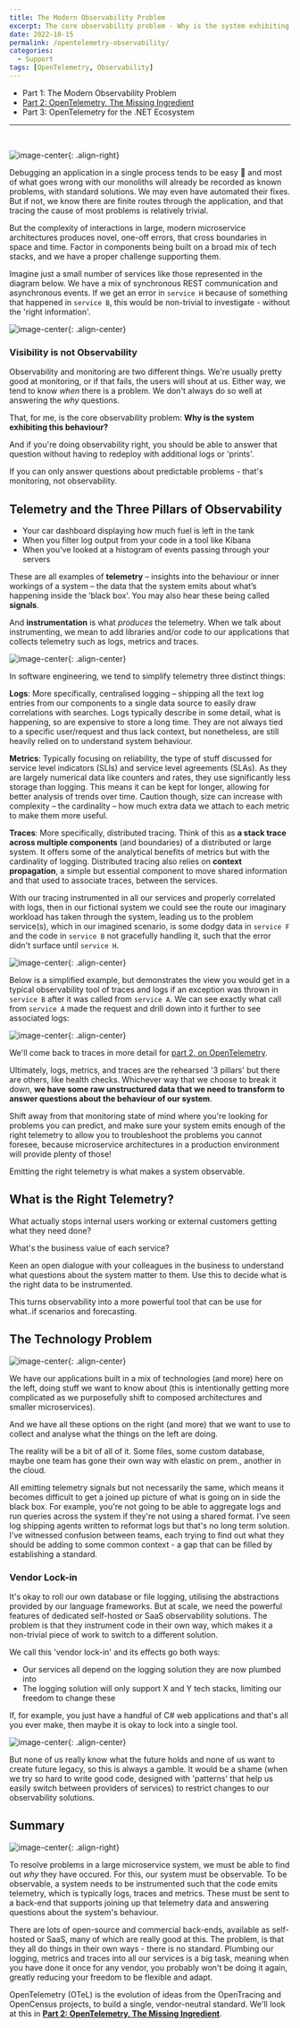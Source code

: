 ```yaml
---
title: The Modern Observability Problem
excerpt: The core observability problem - Why is the system exhibiting this behaviour?
date: 2022-10-15
permalink: /opentelemetry-observability/
categories:
  - Support
tags: [OpenTelemetry, Observability]
---
```


- Part 1: The Modern Observability Problem
- [Part 2: OpenTelemetry, The Missing Ingredient](/opentelemetry)
- Part 3: OpenTelemetry for the .NET Ecosystem

----------------------------
<br/>

![image-center](/assets/images/opentelemetry/stack3.png){: .align-right}

Debugging an application in a single process tends to be easy 💪 and most of what goes wrong with our monoliths will already be recorded as known problems, with standard solutions. We may even have automated their fixes. But if not, we know there are finite routes through the application, and that tracing the cause of most problems is relatively trivial.

But the complexity of interactions in large, modern microservice architectures produces novel, one-off errors, that cross boundaries in space and time. Factor in components being built on a broad mix of tech stacks, and we have a proper challenge supporting them.

Imagine just a small number of services like those represented in the diagram below. We have a mix of synchronous REST communication and asynchronous events. If we get an error in `service H` because of something that happened in `service B`, this would be non-trivial to investigate - without the 'right information'.

![image-center](/assets/images/opentelemetry/microservices.png){: .align-center}

### Visibility is not Observability

Observability and monitoring are two different things. We're usually pretty good at monitoring, or if that fails, the users will shout at us. Either way, we tend to know *when* there is a problem. We don't always do so well at answering the *why* questions.

That, for me, is the core observability problem: **Why is the system exhibiting this behaviour?**

And if you're doing observability right, you should be able to answer that question without having to redeploy with additional logs or 'prints'.

If you can only answer questions about predictable problems - that's monitoring, not observability.

## Telemetry and the Three Pillars of Observability

- Your car dashboard displaying how much fuel is left in the tank
- When you filter log output from your code in a tool like Kibana
- When you’ve looked at a histogram of events passing through your servers

These are all examples of **telemetry** – insights into the behaviour or inner workings of a system – the data that the system emits about what’s happening inside the ‘black box’. You may also hear these being called **signals**.

And **instrumentation** is what *produces* the telemetry. When we talk about instrumenting, we mean to add libraries and/or code to our applications that collects telemetry such as logs, metrics and traces.

![image-center](/assets/images/opentelemetry/signals2.png){: .align-center}

In software engineering, we tend to simplify telemetry  three distinct things:

**Logs**: More specifically, centralised logging – shipping all the text log entries from our components to a single data source to easily draw correlations with searches. Logs typically describe in some detail, what is happening, so are expensive to store a long time. They are not always tied to a specific user/request and thus lack context, but nonetheless, are still heavily relied on to understand system behaviour.

**Metrics**: Typically focusing on reliability, the type of stuff discussed for service level indicators (SLIs) and service level agreements (SLAs). As they are largely numerical data like counters and rates, they use significantly less storage than logging. This means it can be kept for longer, allowing for better analysis of trends over time. Caution though, size can increase with complexity – the cardinality – how much extra data we attach to each metric to make them more useful.

**Traces**: More specifically, distributed tracing. Think of this as **a stack trace across multiple components** (and boundaries) of a distributed or large system. It offers some of the analytical benefits of metrics but with the cardinality of logging. Distributed tracing also relies on **context propagation**, a simple but essential component to move shared information and that used to associate traces, between the services.

With our tracing instrumented in all our services and properly correlated with logs, then in our fictional system we could see the route our imaginary workload has taken through the system, leading us to the problem service(s), which in our imagined scenario, is some dodgy data in `service F` and the code in `service B` not gracefully handling it, such that the error didn't surface until `service H`.

![image-center](/assets/images/opentelemetry/microservices2.png){: .align-center}

Below is a simplified example, but demonstrates the view you would get in a typical observability tool of traces and logs if an exception was thrown in `service B` after it was called from `service A`. We can see exactly what call from `service A` made the request and drill down into it further to see associated logs:

![image-center](/assets/images/opentelemetry/ai-spans.png){: .align-center}

We'll come back to traces in more detail for [part 2, on OpenTelemetry](/opentelemetry).

Ultimately, logs, metrics, and traces are the rehearsed '3 pillars' but there are others, like health checks. Whichever way that we choose to break it down, **we have some raw unstructured data that we need to transform to answer questions about the behaviour of our system**.

Shift away from that monitoring state of mind where you're looking for problems you can predict, and make sure your system emits enough of the right telemetry to allow you to troubleshoot the problems you cannot foresee, because microservice architectures in a production environment will provide plenty of those!

Emitting the right telemetry is what makes a system observable.

## What is the Right Telemetry?

What actually stops internal users working or external customers getting what they need done?

What's the business value of each service?

Keen an open dialogue with your colleagues in the business to understand what questions about the system  matter to them. Use this to decide what is the right data to be instrumented.

This turns observability into a more powerful tool that can be use for what..if scenarios and forecasting.

## The Technology Problem

![image-center](/assets/images/opentelemetry/tech1.png){: .align-center}

We have our applications built in a mix of technologies (and more) here on the left, doing stuff we want to know about (this is intentionally getting more complicated as we purposefully shift to composed architectures and smaller microservices).

And we have all these options on the right (and more) that we want to use to collect and analyse what the things on the left are doing.

The reality will be a bit of all of it. Some files, some custom database, maybe one team has gone their own way with elastic on prem., another in the cloud.

All emitting telemetry signals but not necessarily the same, which means it becomes difficult to get a joined up picture of what is going on in side the black box. For example, you're not going to be able to aggregate logs and run queries across the system if they're not using a shared format. I've seen log shipping agents written to reformat logs but that's no long term solution. I've witnessed confusion between teams, each trying to find out what they should be adding to some common context - a gap that can be filled by establishing a standard.

### Vendor Lock-in

It's okay to roll our own database or file logging, utilising the abstractions provided by our language frameworks. But at scale, we need the powerful features of dedicated self-hosted or SaaS observability solutions. The problem is that they instrument code in their own way, which makes it a non-trivial piece of work to switch to a different solution.

We call this 'vendor lock-in' and its effects go both ways:

- Our services all depend on the logging solution they are now plumbed into
- The logging solution will only support X and Y tech stacks, limiting our freedom to change these

If, for example, you just have a handful of C# web applications and that's all you ever make, then maybe it is okay to lock into a single tool.

![image-center](/assets/images/opentelemetry/tech2.png){: .align-center}

But none of us really know what the future holds and none of us want to create future legacy, so this is always a gamble. It would be a shame (when we try so hard to write good code, designed with 'patterns' that help us easily switch between providers of services) to restrict changes to our observability solutions.

## Summary

![image-center](/assets/images/opentelemetry/observable.png){: .align-right}

To resolve problems in a large microservice system, we must be able to find out *why* they have occured. For this, our system must be observable. To be observable, a system needs to be instrumented such that the code emits telemetry, which is typically logs, traces and metrics. These must be sent to a back-end that supports joining up that telemetry data and answering questions about the system's behaviour.

There are lots of open-source and commercial back-ends, available as self-hosted or SaaS, many of which are really good at this. The problem, is that they all do things in their own ways - there is no standard. Plumbing our logging, metrics and traces into all our services is a big task, meaning when you have done it once for any vendor, you probably won't be doing it again, greatly reducing your freedom to be flexible and adapt.

OpenTelemetry (OTeL) is the evolution of ideas from the OpenTracing and OpenCensus projects, to build a single, vendor-neutral standard. We'll look at this in **[Part 2: OpenTelemetry, The Missing Ingredient](/opentelemetry)**.
